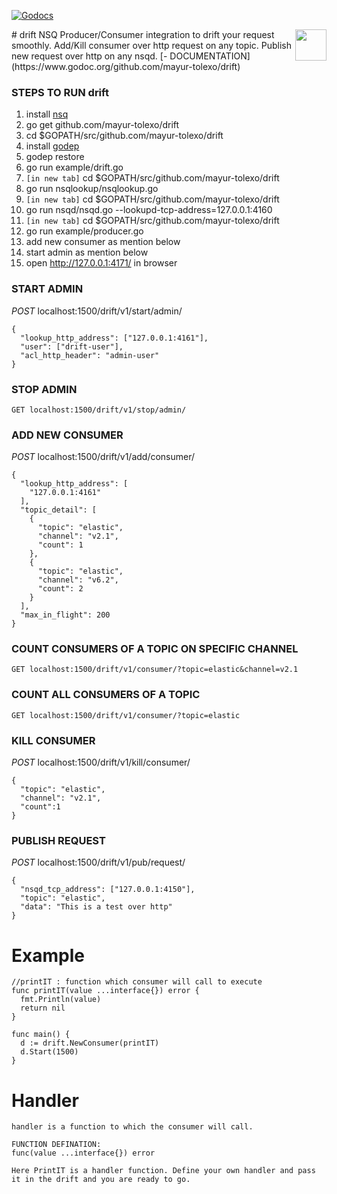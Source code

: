 
[![Godocs](https://img.shields.io/badge/golang-documentation-blue.svg)](https://www.godoc.org/github.com/mayur-tolexo/drift)

<img align="right" src="https://user-images.githubusercontent.com/20511920/41496418-61a22e4c-715d-11e8-9456-3ef08a2af35d.png" width="50">
# drift 
NSQ Producer/Consumer integration to drift your request smoothly.  
Add/Kill consumer over http request on any topic.  
Publish new request over http on any nsqd.  
[- DOCUMENTATION](https://www.godoc.org/github.com/mayur-tolexo/drift)




### STEPS TO RUN drift
1. install [nsq](https://nsq.io/deployment/installing.html)
1. go get github.com/mayur-tolexo/drift
1. cd $GOPATH/src/github.com/mayur-tolexo/drift
1. install [godep](https://www.github.com/tools/godep)
1. godep restore
1. go run example/drift.go
1. `[in new tab]` cd $GOPATH/src/github.com/mayur-tolexo/drift
1. go run nsqlookup/nsqlookup.go
1. `[in new tab]` cd $GOPATH/src/github.com/mayur-tolexo/drift
1. go run nsqd/nsqd.go --lookupd-tcp-address=127.0.0.1:4160
1. `[in new tab]` cd $GOPATH/src/github.com/mayur-tolexo/drift
1. go run example/producer.go
1. add new consumer as mention below
1. start admin as mention below
1. open http://127.0.0.1:4171/ in browser

### START ADMIN
*POST* localhost:1500/drift/v1/start/admin/
```
{
  "lookup_http_address": ["127.0.0.1:4161"],
  "user": ["drift-user"],
  "acl_http_header": "admin-user"
}
```

### STOP ADMIN
```GET localhost:1500/drift/v1/stop/admin/```

### ADD NEW CONSUMER
*POST* localhost:1500/drift/v1/add/consumer/
```
{
  "lookup_http_address": [
    "127.0.0.1:4161"
  ],
  "topic_detail": [
    {
      "topic": "elastic",
      "channel": "v2.1",
      "count": 1
    },
    {
      "topic": "elastic",
      "channel": "v6.2",
      "count": 2
    }
  ],
  "max_in_flight": 200
}
```

### COUNT CONSUMERS OF A TOPIC ON SPECIFIC CHANNEL
```GET localhost:1500/drift/v1/consumer/?topic=elastic&channel=v2.1```

### COUNT ALL CONSUMERS OF A TOPIC
```GET localhost:1500/drift/v1/consumer/?topic=elastic```

### KILL CONSUMER
*POST* localhost:1500/drift/v1/kill/consumer/
```
{
  "topic": "elastic",
  "channel": "v2.1",
  "count":1
}
```

### PUBLISH REQUEST
*POST* localhost:1500/drift/v1/pub/request/
```
{
  "nsqd_tcp_address": ["127.0.0.1:4150"],
  "topic": "elastic",
  "data": "This is a test over http"
}
```

# Example
```
//printIT : function which consumer will call to execute
func printIT(value ...interface{}) error {
  fmt.Println(value)
  return nil
}

func main() {
  d := drift.NewConsumer(printIT)
  d.Start(1500)
}

```

# Handler
```
handler is a function to which the consumer will call.

FUNCTION DEFINATION:
func(value ...interface{}) error

Here PrintIT is a handler function. Define your own handler and pass it in the drift and you are ready to go.
```

